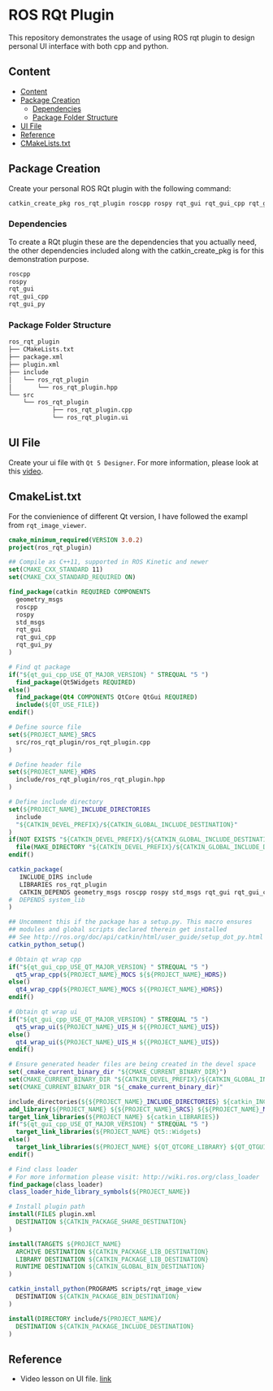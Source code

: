 # ROS RQt Plugin

This repository demonstrates the usage of using ROS rqt plugin to design personal UI interface with both cpp and python.

## Content
- [Content](#Content)
- [Package Creation](#Package-Creation)
  - [Dependencies](#Dependencies)
  - [Package Folder Structure](#Package-Folder-Structure)
- [UI File](#UI-File)
- [Reference](#Reference)
- [CMakeLists.txt](#CMakeLists.txt)

## Package Creation

Create your personal ROS RQt plugin with the following command:
```bash
catkin_create_pkg ros_rqt_plugin roscpp rospy rqt_gui rqt_gui_cpp rqt_gui_py std_msgs 
```
### Dependencies

To create a RQt plugin these are the dependencies that you actually need, the other dependencies included along with the catkin_create_pkg is for this demonstration purpose.  
```bash
roscpp
rospy
rqt_gui
rqt_gui_cpp
rqt_gui_py
```

### Package Folder Structure
```bash
ros_rqt_plugin
├── CMakeLists.txt
├── package.xml
├── plugin.xml
├── include
│   └── ros_rqt_plugin
│       └── ros_rqt_plugin.hpp
└── src
    └── ros_rqt_plugin
            ├── ros_rqt_plugin.cpp
            └── ros_rqt_plugin.ui
```
## UI File

Create your ui file with `Qt 5 Designer`.
For more information, please look at this [video](https://www.youtube.com/watch?v=2mIyZX6x-S0).

## CmakeList.txt

For the convienience of different Qt version, I have followed the exampl from `rqt_image_viewer`.

```cmake
cmake_minimum_required(VERSION 3.0.2)
project(ros_rqt_plugin)

## Compile as C++11, supported in ROS Kinetic and newer
set(CMAKE_CXX_STANDARD 11)
set(CMAKE_CXX_STANDARD_REQUIRED ON)

find_package(catkin REQUIRED COMPONENTS
  geometry_msgs
  roscpp
  rospy
  std_msgs
  rqt_gui
  rqt_gui_cpp
  rqt_gui_py
)

# Find qt package
if("${qt_gui_cpp_USE_QT_MAJOR_VERSION} " STREQUAL "5 ")
  find_package(Qt5Widgets REQUIRED)
else()
  find_package(Qt4 COMPONENTS QtCore QtGui REQUIRED)
  include(${QT_USE_FILE})
endif()

# Define source file
set(${PROJECT_NAME}_SRCS
  src/ros_rqt_plugin/ros_rqt_plugin.cpp
)

# Define header file
set(${PROJECT_NAME}_HDRS
  include/ros_rqt_plugin/ros_rqt_plugin.hpp
)

# Define include directory
set(${PROJECT_NAME}_INCLUDE_DIRECTORIES
  include
  "${CATKIN_DEVEL_PREFIX}/${CATKIN_GLOBAL_INCLUDE_DESTINATION}"
)
if(NOT EXISTS "${CATKIN_DEVEL_PREFIX}/${CATKIN_GLOBAL_INCLUDE_DESTINATION}")
  file(MAKE_DIRECTORY "${CATKIN_DEVEL_PREFIX}/${CATKIN_GLOBAL_INCLUDE_DESTINATION}")
endif()

catkin_package(
   INCLUDE_DIRS include
   LIBRARIES ros_rqt_plugin
   CATKIN_DEPENDS geometry_msgs roscpp rospy std_msgs rqt_gui rqt_gui_cpp rqt_gui_py
#  DEPENDS system_lib
)

## Uncomment this if the package has a setup.py. This macro ensures
## modules and global scripts declared therein get installed
## See http://ros.org/doc/api/catkin/html/user_guide/setup_dot_py.html
catkin_python_setup()

# Obtain qt wrap cpp
if("${qt_gui_cpp_USE_QT_MAJOR_VERSION} " STREQUAL "5 ")
  qt5_wrap_cpp(${PROJECT_NAME}_MOCS ${${PROJECT_NAME}_HDRS})
else()
  qt4_wrap_cpp(${PROJECT_NAME}_MOCS ${{PROJECT_NAME}_HDRS})
endif()

# Obtain qt wrap ui
if("${qt_gui_cpp_USE_QT_MAJOR_VERSION} " STREQUAL "5 ")
  qt5_wrap_ui(${PROJECT_NAME}_UIS_H ${{PROJECT_NAME}_UIS})
else()
  qt4_wrap_ui(${PROJECT_NAME}_UIS_H ${{PROJECT_NAME}_UIS})
endif()

# Ensure generated header files are being created in the devel space
set(_cmake_current_binary_dir "${CMAKE_CURRENT_BINARY_DIR}")
set(CMAKE_CURRENT_BINARY_DIR "${CATKIN_DEVEL_PREFIX}/${CATKIN_GLOBAL_INCLUDE_DESTINATION}")
set(CMAKE_CURRENT_BINARY_DIR "${_cmake_current_binary_dir}"

include_directories(${${PROJECT_NAME}_INCLUDE_DIRECTORIES} ${catkin_INCLUDE_DIRS})
add_library(${PROJECT_NAME} ${${PROJECT_NAME}_SRCS} ${${PROJECT_NAME}_MOCS} ${${PROJECT_NAME}_UIS_H})
target_link_libraries(${PROJECT_NAME} ${catkin_LIBRARIES})
if("${qt_gui_cpp_USE_QT_MAJOR_VERSION} " STREQUAL "5 ")
  target_link_libraries(${PROJECT_NAME} Qt5::Widgets)
else()
  target_link_libraries(${PROJECT_NAME} ${QT_QTCORE_LIBRARY} ${QT_QTGUI_LIBRARY})
endif()

# Find class loader
# For more information please visit: http://wiki.ros.org/class_loader
find_package(class_loader)
class_loader_hide_library_symbols(${PROJECT_NAME})

# Install plugin path
install(FILES plugin.xml
  DESTINATION ${CATKIN_PACKAGE_SHARE_DESTINATION}
)

install(TARGETS ${PROJECT_NAME}
  ARCHIVE DESTINATION ${CATKIN_PACKAGE_LIB_DESTINATION}
  LIBRARY DESTINATION ${CATKIN_PACKAGE_LIB_DESTINATION}
  RUNTIME DESTINATION ${CATKIN_GLOBAL_BIN_DESTINATION}
)

catkin_install_python(PROGRAMS scripts/rqt_image_view
  DESTINATION ${CATKIN_PACKAGE_BIN_DESTINATION}
)

install(DIRECTORY include/${PROJECT_NAME}/
  DESTINATION ${CATKIN_PACKAGE_INCLUDE_DESTINATION}
)
```

## Reference

- Video lesson on UI file. [link](https://www.youtube.com/watch?v=2mIyZX6x-S0)
